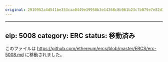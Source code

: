 ```yaml
---
original: 2910952a4d541be353caa0449e39950b3e14268c8b961b23c7b079e7e82d18ab
---
```


---
eip: 5008
category: ERC
status: 移動済み
---

このファイルは https://github.com/ethereum/ercs/blob/master/ERCS/erc-5008.md に移動されました。